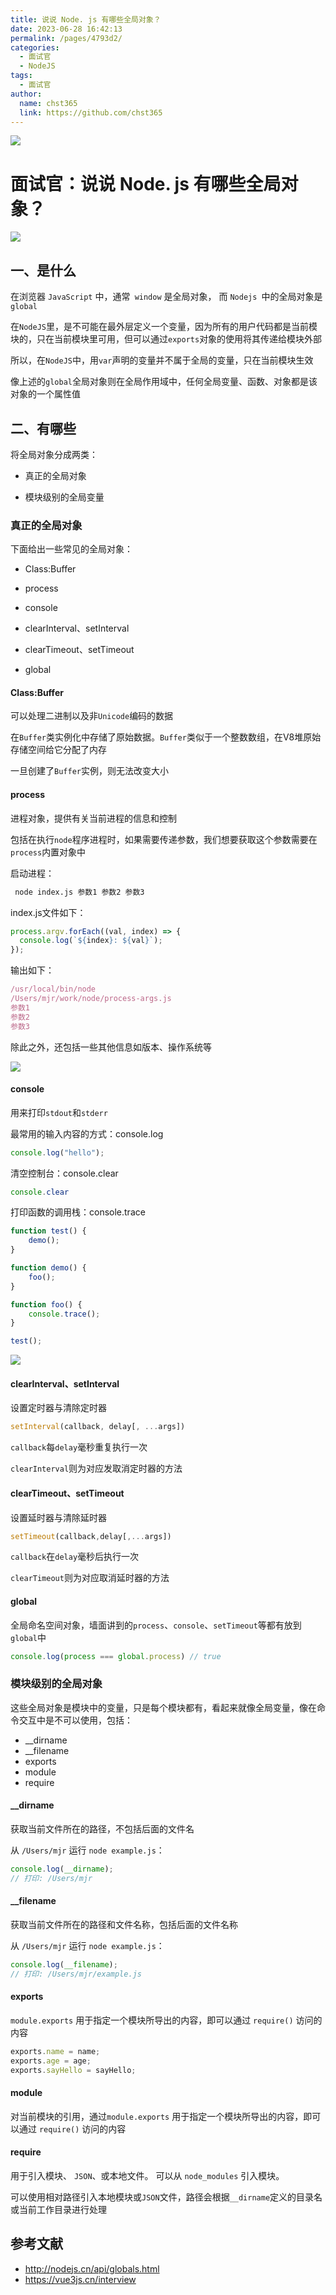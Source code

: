 ```yaml
---
title: 说说 Node. js 有哪些全局对象？
date: 2023-06-28 16:42:13
permalink: /pages/4793d2/
categories: 
  - 面试官
  - NodeJS
tags: 
  - 面试官
author: 
  name: chst365
  link: https://github.com/chst365
---
```

![](https://cdn.jsdelivr.net/gh/chst365/bolgImgs/imgs/topImgs/417.jpg)
# 面试官：说说 Node. js 有哪些全局对象？

 ![](https://static.vue-js.com/79c7b100-c2a3-11eb-85f6-6fac77c0c9b3.png)

## 一、是什么

在浏览器 `JavaScript` 中，通常` window` 是全局对象， 而 `Nodejs `中的全局对象是 `global`

在`NodeJS`里，是不可能在最外层定义一个变量，因为所有的用户代码都是当前模块的，只在当前模块里可用，但可以通过`exports`对象的使用将其传递给模块外部

所以，在`NodeJS`中，用`var`声明的变量并不属于全局的变量，只在当前模块生效

像上述的`global`全局对象则在全局作用域中，任何全局变量、函数、对象都是该对象的一个属性值



## 二、有哪些

将全局对象分成两类：

- 真正的全局对象

- 模块级别的全局变量



### 真正的全局对象

下面给出一些常见的全局对象：

- Class:Buffer
- process

- console
- clearInterval、setInterval
- clearTimeout、setTimeout

- global



#### Class:Buffer

可以处理二进制以及非`Unicode`编码的数据

在`Buffer`类实例化中存储了原始数据。`Buffer`类似于一个整数数组，在V8堆原始存储空间给它分配了内存

一旦创建了`Buffer`实例，则无法改变大小



#### process

进程对象，提供有关当前进程的信息和控制

包括在执行`node`程序进程时，如果需要传递参数，我们想要获取这个参数需要在`process`内置对象中

启动进程：

```cmd
 node index.js 参数1 参数2 参数3
```

index.js文件如下：

```js
process.argv.forEach((val, index) => {
  console.log(`${index}: ${val}`);
});
```

输出如下：

```js
/usr/local/bin/node
/Users/mjr/work/node/process-args.js
参数1
参数2
参数3
```

除此之外，还包括一些其他信息如版本、操作系统等

![](https://static.vue-js.com/85f473a0-c2a3-11eb-ab90-d9ae814b240d.png)



#### console

用来打印`stdout`和`stderr`

最常用的输入内容的方式：console.log

```js
console.log("hello");
```

清空控制台：console.clear

```js
console.clear
```

打印函数的调用栈：console.trace

```js
function test() {
    demo();
}

function demo() {
    foo();
}

function foo() {
    console.trace();
}

test();
```

 ![](https://static.vue-js.com/91b6dbb0-c2a3-11eb-85f6-6fac77c0c9b3.png)



#### clearInterval、setInterval

设置定时器与清除定时器

```js
setInterval(callback, delay[, ...args])
```

`callback`每`delay`毫秒重复执行一次

`clearInterval`则为对应发取消定时器的方法



#### clearTimeout、setTimeout

设置延时器与清除延时器

```js
setTimeout(callback,delay[,...args])
```

`callback`在`delay`毫秒后执行一次

`clearTimeout`则为对应取消延时器的方法



#### global

全局命名空间对象，墙面讲到的`process`、`console`、`setTimeout`等都有放到`global`中

```js
console.log(process === global.process) // true
```





### 模块级别的全局对象

这些全局对象是模块中的变量，只是每个模块都有，看起来就像全局变量，像在命令交互中是不可以使用，包括：

- __dirname
- __filename
- exports
- module
- require



#### __dirname

获取当前文件所在的路径，不包括后面的文件名

从 `/Users/mjr` 运行 `node example.js`：

```js
console.log(__dirname);
// 打印: /Users/mjr
```



#### __filename

获取当前文件所在的路径和文件名称，包括后面的文件名称

从 `/Users/mjr` 运行 `node example.js`：

```js
console.log(__filename);
// 打印: /Users/mjr/example.js
```



#### exports

`module.exports` 用于指定一个模块所导出的内容，即可以通过 `require()` 访问的内容

```js
exports.name = name;
exports.age = age;
exports.sayHello = sayHello;
```



#### module

对当前模块的引用，通过`module.exports` 用于指定一个模块所导出的内容，即可以通过 `require()` 访问的内容



#### require

用于引入模块、 `JSON`、或本地文件。 可以从 `node_modules` 引入模块。

可以使用相对路径引入本地模块或` JSON `文件，路径会根据`__dirname`定义的目录名或当前工作目录进行处理





## 参考文献

- http://nodejs.cn/api/globals.html
- https://vue3js.cn/interview
